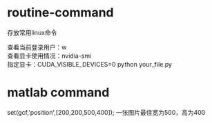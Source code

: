 # routine-command  
存放常用linux命令  

查看当前登录用户：w  
查看显卡使用情况：nvidia-smi  
指定显卡：CUDA_VISIBLE_DEVICES=0    python  your_file.py  


# matlab command  
set(gcf,'position',[200,200,500,400]); 一张图片最佳宽为500，高为400
